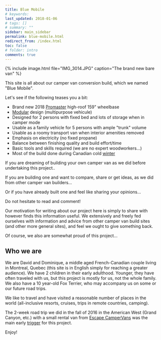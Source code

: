```yaml
---
title: Blue Mobile
# keywords:
last_updated: 2018-01-06
# tags: []
# summary: ""
sidebar: main_sidebar
permalink: blue-mobile.html
redirect_from: /index.html
toc: false
# folder: intro
comments: true
---
```


{% include image.html file="IMG_3014.JPG" caption="The brand new bare van" %}

This site is all about our camper van conversion build, which we named "Blue Mobile".

Let's see if the following teases you a bit:

- Brand new 2018 [Promaster](overview-promaster.html) high-roof 159" wheelbase
- [Modular](overview-modular-build.html) design (multipurpose vehicule)
- Designed for 2 persons with fixed bed and lots of storage when in camper mode
- Usable as a family vehicle for 5 persons with ample "trunk" volume
- Usable as a roomy transport van when interior amenities removed
- Emphasis on electricity (no fixed propane)
- Balance between finishing quality and build effort/time
- Basic tools and skills required (we are no expert woodworkers...)
- Most of the build done during Canadian cold [winter](overview-winter-build.html)

If you are dreaming of building your own camper van as we did before undertaking this project..

If you are building one and want to compare, share or get ideas, as we did from other camper van builders...

Or if you have already built one and feel like sharing your opinions...

Do not hesitate to read and comment!

Our motivation for writing about our project here is simply to share with however finds this information useful. We extensively and freely fed ourselves with information and advice from other camper van build sites (and other more general sites), and feel we ought to give something back.

Of course, we also are somewhat proud of this project... <i class="fa fa-smile-o"></i>

Who we are
----------

We are David and Dominique, a middle aged French-Canadian couple living in Montreal, Quebec (this site is in English simply for reaching a greater audience). We have 2 children in their early adulthood. Younger, they have often traveled with us, but this project is mostly for us, not the whole family. We also have a 10 year-old Fox Terrier, who may accompany us on some or our future road trips.

We like to travel and have visited a reasonable number of places in the world (all-inclusive resorts, cruises, trips in remote countries, camping).

The 2-week road trip we did in the fall of 2016 in the American West (Grand Canyon, etc.) with a small rental van from <a href="https://www.escapecampervans.com/" target="_blank">Escape CamperVans</a> was the main early [trigger](intro-inception.html) for this project.

Enjoy!